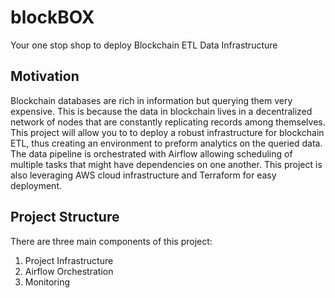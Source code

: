 # blockBOX
Your one stop shop to deploy Blockchain ETL Data Infrastructure

## Motivation
Blockchain databases are rich in information but querying them very expensive. This is because the data in blockchain lives in a decentralized network of nodes that are constantly replicating records among themselves. This project will allow you to to deploy a robust infrastructure for blockchain ETL, thus creating an environment to preform analytics on the queried data. The data pipeline is orchestrated with Airflow allowing scheduling of multiple tasks that might have dependencies on one another. This project is also leveraging AWS cloud infrastructure and Terraform for easy deployment.

## Project Structure
There are three main components of this project:

1. Project Infrastructure
2. Airflow Orchestration
3. Monitoring
